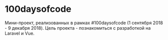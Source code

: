 # 100daysofcode

Мини-проект, реализованных в рамках #100daysofcode (1 сентября 2018 - 9 декабря 2018). Цель проекта - познакомиться с разработкой на Laravel и Vue.